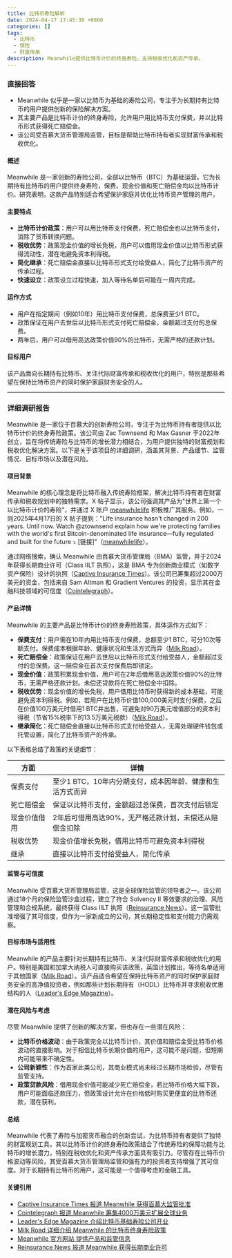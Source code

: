 ```yaml
---
title: 比特币寿险解析
date: 2024-04-17 17:45:30 +0800
categories: []
tags:
  - 比特币
  - 保险
  - 财富传承
description: Meanwhile提供比特币计价的终身寿险，支持税收优化和资产传承。
---
```

### 直接回答

- Meanwhile 似乎是一家以比特币为基础的寿险公司，专注于为长期持有比特币的用户提供创新的保险解决方案。
- 其主要产品是比特币计价的终身寿险，允许用户用比特币支付保费，并以比特币形式获得死亡赔偿金。
- 该公司受百慕大货币管理局监管，目标是帮助比特币持有者实现财富传承和税收优化。

#### 概述

Meanwhile 是一家创新的寿险公司，全部以比特币（BTC）为基础运营。它为长期持有比特币的用户提供终身寿险，保费、现金价值和死亡赔偿金均以比特币计价。研究表明，这款产品特别适合希望保护家庭并优化比特币资产管理的用户。

#### 主要特点

- **比特币计价政策**：用户可以用比特币支付保费，死亡赔偿金也以比特币支付，消除了货币转换问题。
- **税收优势**：政策现金价值的增长免税，用户可以借用现金价值以比特币形式获得流动性，潜在地避免资本利得税。
- **简化继承**：死亡赔偿金直接以比特币形式支付给受益人，简化了比特币资产的传承过程。
- **快速设立**：政策设立过程快速，加入等待名单后可能在一周内完成。

#### 运作方式

- 用户在指定期间（例如10年）用比特币支付保费，总保费至少1 BTC。
- 政策保证在用户去世后以比特币形式支付死亡赔偿金，金额超过支付的总保费。
- 两年后，用户可以借用高达政策价值90%的比特币，无需严格的还款计划。

#### 目标用户

该产品面向长期持有比特币、关注代际财富传承和税收优化的用户，特别是那些希望在保持比特币资产的同时保护家庭财务安全的人。

---

### 详细调研报告

Meanwhile 是一家位于百慕大的创新寿险公司，专注于为比特币持有者提供以比特币计价的终身寿险政策。该公司由 Zac Townsend 和 Max Gasner 于2022年创立，旨在将传统寿险与比特币的增长潜力相结合，为用户提供独特的财富规划和税收优化解决方案。以下是关于该项目的详细调研，涵盖其背景、产品细节、监管情况、目标市场以及潜在风险。

#### 项目背景

Meanwhile 的核心理念是将比特币融入传统寿险框架，解决比特币持有者在财富传承和税收规划中的独特需求。X 帖子显示，该公司强调其产品为"世界上第一个以比特币计价的寿险"，并通过 X 账户 [meanwhilelife](https://x.com/meanwhilelife) 积极推广其服务。例如，一则2025年4月17日的 X 帖子提到："Life insurance hasn't changed in 200 years. Until now. Watch @ztownsend explain how we're protecting families with the world's first Bitcoin-denominated life insurance—fully regulated and built for the future ⤵️ [链接]"（[meanwhilelife](https://x.com/meanwhilelife)）。

通过网络搜索，确认 Meanwhile 由百慕大货币管理局（BMA）监管，并于2024年获得长期商业许可（Class IILT 执照），这是 BMA 专为创新商业模式（如数字资产保险）设计的执照（[Captive Insurance Times](https://www.captiveinsurancetimes.com/captiveinsurancenews/industryarticle.php?article_id=9247)）。该公司已筹集超过2000万美元的资金，包括来自 Sam Altman 和 Gradient Ventures 的投资，显示其在金融科技领域的可信度（[Cointelegraph](https://cointelegraph.com/news/meanwhile-raises-40-million-bitcoin-life-insurance)）。

#### 产品详情

Meanwhile 的主要产品是比特币计价的终身寿险政策，具体运作方式如下：

- **保费支付**：用户需在10年内用比特币支付保费，总额至少1 BTC，可分10次等额支付。保费成本根据年龄、健康状况和生活方式而异（[Milk Road](https://milkroad.com/sponsored/meanwhile-life-insurance/)）。
- **死亡赔偿金**：政策保证在用户去世后以比特币形式支付给受益人，金额超过支付的总保费。这一赔偿金在首次支付保费后即锁定。
- **现金价值**：政策积累现金价值，用户可在2年后借用高达政策价值90%的比特币，无需严格还款计划。未偿还贷款将在死亡赔偿金中扣除。
- **税收优势**：现金价值的增长免税，用户借用比特币时获得新的成本基础，可能避免资本利得税。例如，若用户在比特币价值100,000美元时支付保费，之后在价值100万美元时借用1 BTC并出售，可避免对90万美元增值部分的资本利得税（节省15%税率下的13.5万美元税款）（[Milk Road](https://milkroad.com/sponsored/meanwhile-life-insurance/)）。
- **继承简化**：死亡赔偿金直接以比特币形式支付给受益人，无需处理硬件钱包或托管设置，简化了比特币资产的传承。

以下表格总结了政策的关键细节：

|**方面**|**详情**|
|---|---|
|保费支付|至少1 BTC，10年内分期支付，成本因年龄、健康和生活方式而异|
|死亡赔偿金|保证以比特币支付，金额超过总保费，首次支付后锁定|
|现金价值借用|2年后可借用高达90%，无严格还款计划，未偿还从赔偿金扣除|
|税收优势|现金价值增长免税，借用比特币可避免资本利得税|
|继承|直接以比特币支付给受益人，简化传承|

#### 监管与可信度

Meanwhile 受百慕大货币管理局监管，这是全球保险监管的领导者之一。该公司通过18个月的保险监管沙盒过程，建立了符合 Solvency II 等效要求的治理、风险管理和合规系统，最终获得 Class IILT 执照（[Reinsurance News](https://www.reinsurancene.ws/meanwhile-secures-regulatory-approval-from-bma-for-full-commercial-licence/)）。这一监管批准增强了其可信度，但作为一家新成立的公司，其长期稳定性和支付能力仍需观察。

#### 目标市场与适用性

Meanwhile 的产品主要针对长期持有比特币、关注代际财富传承和税收优化的用户。特别是美国和加拿大纳税人可直接购买该政策，英国计划推出，等待名单适用于其他国家（[Milk Road](https://milkroad.com/sponsored/meanwhile-life-insurance/)）。该产品适合希望在保持比特币资产的同时保护家庭财务安全的高净值投资者，例如那些计划长期持有（HODL）比特币并寻求税收优惠结构的人（[Leader's Edge Magazine](https://www.leadersedge.com/healthcare/bitcoin-based-life-insurer-opens-for-business)）。

#### 潜在风险与考虑

尽管 Meanwhile 提供了创新的解决方案，但也存在一些潜在风险：

- **比特币价格波动**：由于政策完全以比特币计价，其价值和赔偿金受比特币价格波动的直接影响。对于相信比特币长期价值的用户，这可能不是问题，但短期内可能带来不确定性。
- **公司新颖性**：作为首家此类公司，其商业模式尚未经过长期市场检验，尽管有监管支持。
- **政策贷款风险**：借用现金价值可能减少死亡赔偿金，若比特币价格大幅下跌，用户可能面临还款压力，但政策设计允许在价格低时购买更便宜的比特币还款，潜在获利。

#### 总结

Meanwhile 代表了寿险与加密货币融合的创新尝试，为比特币持有者提供了独特的财富规划工具。其以比特币计价的终身寿险政策结合了传统寿险的保障功能与比特币的增长潜力，特别在税收优化和资产传承方面具有吸引力。尽管存在比特币价格波动等风险，其受百慕大货币管理局监管和强有力的投资者支持增强了其可信度。对于长期持有比特币的用户，这可能是一个值得考虑的金融工具。

#### 关键引用

- [Captive Insurance Times 报道 Meanwhile 获得百慕大监管批准](https://www.captiveinsurancetimes.com/captiveinsurancenews/industryarticle.php?article_id=9247)
- [Cointelegraph 报道 Meanwhile 筹集4000万美元扩展全球业务](https://cointelegraph.com/news/meanwhile-raises-40-million-bitcoin-life-insurance)
- [Leader's Edge Magazine 介绍比特币基础寿险公司开业](https://www.leadersedge.com/healthcare/bitcoin-based-life-insurer-opens-for-business)
- [Milk Road 详细介绍 Meanwhile 的比特币终身寿险政策](https://milkroad.com/sponsored/meanwhile-life-insurance/)
- [Meanwhile 官方网站 提供产品和监管信息](https://meanwhile.bm/)
- [Reinsurance News 报道 Meanwhile 获得长期商业许可](https://www.reinsurancene.ws/meanwhile-secures-regulatory-approval-from-bma-for-full-commercial-licence/)